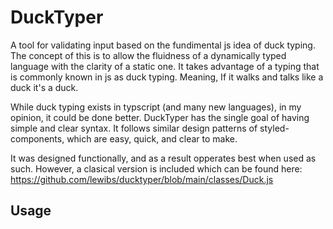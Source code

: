 # DuckTyper
A tool for validating input based on the fundimental js idea of duck typing. The concept of this is to allow the fluidness of a dynamically typed language with the clarity of a static one. It takes advantage of a typing that is commonly known in js as duck typing. Meaning, If it walks and talks like a duck it's a duck.
<br/>

While duck typing exists in typscript (and many new languages), in my opinion, it could be done better. DuckTyper has the single goal of having simple and clear syntax. It follows similar design patterns of styled-components, which are easy, quick, and clear to make.
<br/>

It was designed functionally, and as a result opperates best when used as such. However, a clasical version is included which can be found here: https://github.com/lewibs/ducktyper/blob/main/classes/Duck.js
<br/>

## Usage